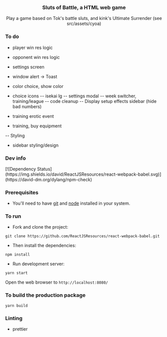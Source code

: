 <p align="center">
    <h3 align="center">Sluts of Battle, a HTML web game<br></h3>
</p>

<p align="center">
  Play a game based on Tok's battle sluts, and kink's Ultimate Surrender (see src/assets/cyoa)
</p>

### To do

- player win res logic
- opponent win res logic
- settings screen
- window alert -> Toast

- color choice, show color
- choice icons
  -- isekai lg
  -- settings modal
  -- week switcher, training/league
  -- code cleanup
  -- Display setup effects sidebar (hide bad numbers)
- training erotic event
- training, buy equipment

-- Styling

- sidebar styling/design

### Dev info

<div class="center">
  [![Dependency Status](https://img.shields.io/david/ReactJSResources/react-webpack-babel.svg)](https://david-dm.org/dylang/npm-check)
</div>

### Prerequisites

- You'll need to have [git](https://git-scm.com/) and [node](https://nodejs.org/en/) installed in your system.

### To run

- Fork and clone the project:

```
git clone https://github.com/ReactJSResources/react-webpack-babel.git
```

- Then install the dependencies:

```
npm install
```

- Run development server:

```
yarn start
```

Open the web browser to `http://localhost:8080/`

### To build the production package

```
yarn build
```

### Linting

- prettier
